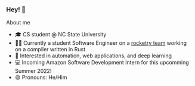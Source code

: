 ### Hey! 👋

About me
- 🎓 CS student @ NC State University 
- 👨‍🔬 Currently a student Software Engineer on a [rocketry team](http://liquidrocketry.com/) working on a compiler written in Rust
- 🔬 Interested in automation, web applications, and deep learning
- 💻 Incoming Amazon Software Development Intern for this upcomming Summer 2022!
- 😄 Pronouns: He/Him
